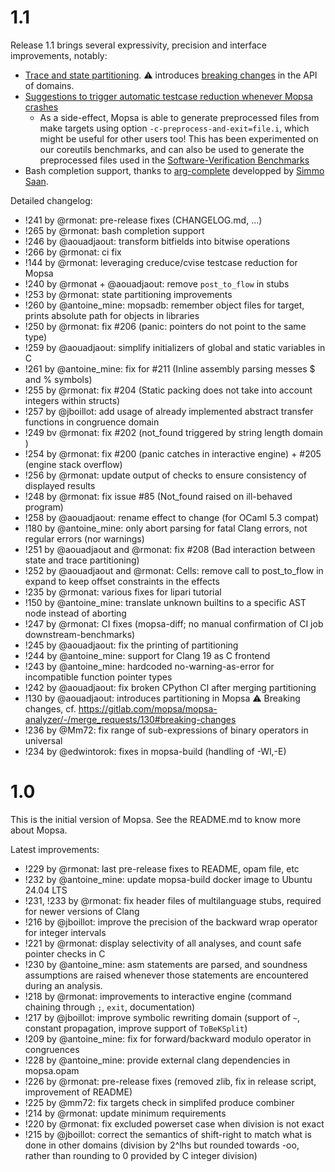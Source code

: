 # 1.1

Release 1.1 brings several expressivity, precision and interface improvements, notably:
- [Trace and state partitioning](https://mopsa.gitlab.io/mopsa-analyzer/user-manual/options/general.html#partitioning). :warning: introduces [breaking changes](https://gitlab.com/mopsa/mopsa-analyzer/-/merge_requests/130#breaking-changes) in the API of domains.
- [Suggestions to trigger automatic testcase reduction whenever Mopsa crashes](https://mopsa.gitlab.io/mopsa-analyzer/user-manual/debugging/automated-testcase-reduction.html)
  + As a side-effect, Mopsa is able to generate preprocessed files from make targets using option `-c-preprocess-and-exit=file.i`, which might be useful for other users too! This has been experimented on our coreutils benchmarks, and can also be used to generate the preprocessed files used in the [Software-Verification Benchmarks](https://gitlab.com/sosy-lab/benchmarking/sv-benchmarks#programs)
- Bash completion support, thanks to [arg-complete](https://opam.ocaml.org/packages/arg-complete/) developped by [Simmo Saan](http://sim642.eu/).

Detailed changelog:
- !241 by @rmonat: pre-release fixes (CHANGELOG.md, ...)
- !265 by @rmonat: bash completion support
- !246 by @aouadjaout: transform bitfields into bitwise operations
- !266 by @rmonat: ci fix
- !144 by @rmonat: leveraging creduce/cvise testcase reduction for Mopsa
- !240 by @rmonat + @aouadjaout: remove `post_to_flow` in stubs
- !253 by @rmonat: state partitioning improvements
- !260 by @antoine_mine: mopsadb: remember object files for target, prints absolute path for objects in libraries
- !250 by @rmonat: fix #206 (panic: pointers do not point to the same type)
- !259 by @aouadjaout: simplify initializers of global and static variables in C
- !261 by @antoine_mine: fix for #211 (Inline assembly parsing messes $ and % symbols)
- !255 by @rmonat: fix #204 (Static packing does not take into account integers within structs)
- !257 by @jboillot: add usage of already implemented abstract transfer functions in congruence domain 
- !249 bv @rmonat: fix #202 (not_found triggered by string length domain )
- !254 by @rmonat: fix #200 (panic catches in interactive engine) + #205 (engine stack overflow)
- !256 by @rmonat: update output of checks to ensure consistency of displayed results
- !248 by @rmonat: fix issue #85 (Not_found raised on ill-behaved program)
- !258 by @aouadjaout: rename effect to change (for OCaml 5.3 compat)
- !180 by @antoine_mine: only abort parsing for fatal Clang errors, not regular errors (nor warnings)
- !251 by @aouadjaout and @rmonat: fix #208 (Bad interaction between state and trace partitioning)
- !252 by @aouadjaout and @rmonat: Cells: remove call to post_to_flow in expand to keep offset constraints in the effects
- !235 by @rmonat: various fixes for lipari tutorial
- !150 by @antoine_mine: translate unknown builtins to a specific AST node instead of aborting
- !247 by @rmonat: CI fixes (mopsa-diff; no manual confirmation of CI job downstream-benchmarks)
- !245 by @aouadjaout: fix the printing of partitioning
- !244 by @antoine_mine: support for Clang 19 as C frontend
- !243 by @antoine_mine: hardcoded no-warning-as-error for incompatible function pointer types
- !242 by @aouadjaout: fix broken CPython CI after merging partitioning
- !130 by @aouadjaout: introduces partitioning in Mopsa
  :warning: Breaking changes, cf. https://gitlab.com/mopsa/mopsa-analyzer/-/merge_requests/130#breaking-changes
- !236 by @Mm72: fix range of sub-expressions of binary operators in universal
- !234 by @edwintorok: fixes in mopsa-build (handling of -Wl,-E)

# 1.0

This is the initial version of Mopsa. See the README.md to know more about Mopsa.

Latest improvements:
- !229 by @rmonat: last pre-release fixes to README, opam file, etc
- !232 by @antoine_mine: update mopsa-build docker image to Ubuntu 24.04 LTS
- !231, !233 by @rmonat: fix header files of multilanguage stubs, required for newer versions of Clang
- !216 by @jboillot: improve the precision of the backward wrap operator for integer intervals
- !221 by @rmonat: display selectivity of all analyses, and count safe pointer checks in C
- !230 by @antoine_mine: asm statements are parsed, and soundness assumptions are raised whenever those statements are encountered during an analysis.
- !218 by @rmonat: improvements to interactive engine (command chaining through `;`, `exit`, documentation)
- !217 by @jboillot: improve symbolic rewriting domain (support of `~`, constant propagation, improve support of `ToBeKSplit`)
- !209 by @antoine_mine: fix for forward/backward modulo operator in congruences
- !228 by @antoine_mine: provide external clang dependencies in mopsa.opam
- !226 by @rmonat: pre-release fixes (removed zlib, fix in release script, improvement of README)
- !225 by @mm72: fix targets check in simplifed produce combiner
- !214 by @rmonat: update minimum requirements
- !220 by @rmonat: fix excluded powerset case when division is not exact
- !215 by @jboillot: correct the semantics of shift-right to match what is done in other domains (division by 2^lhs but rounded towards -oo, rather than rounding to 0 provided by C integer division)
